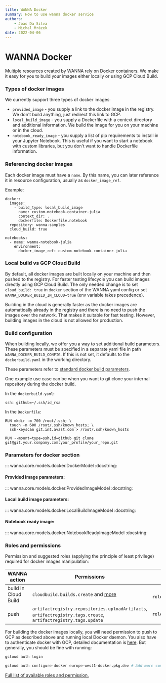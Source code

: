 ```yaml
---
title: WANNA Docker
summary: How to use wanna docker service
authors:
    - Joao Da Silva
    - Michal Mrázek
date: 2022-04-06
---
```


# WANNA Docker
Multiple resources created by WANNA rely on Docker containers. We make it easy for you to
build your images either locally or using GCP Cloud Build.

### Types of docker images

We currently support three types of docker images:

- `provided_image` - you supply a link to the docker image in the registry. We don't build anything,
  just redirect this link to GCP.
- `local_build_image` - you supply a Dockerfile with a context directory and additional information.
  We build the image for you on your machine or in the cloud.
- `notebook_ready_image` - you supply a list of pip requirements to install in your Jupyter Notebook.
This is useful if you want to start a notebook with custom libraries, but you don't want to handle
  Dockerfile information.
  
### Referencing docker images
Each docker image must have a `name`. By this name, you can later reference it in 
resource configuration, usually as `docker_image_ref`.

Example:
```
docker:
  images:
    - build_type: local_build_image
      name: custom-notebook-container-julia
      context_dir: .
      dockerfile: Dockerfile.notebook
  repository: wanna-samples
  cloud_build: true
  
notebooks:
  - name: wanna-notebook-julia
    environment:
      docker_image_ref: custom-notebook-container-julia
```

### Local build vs GCP Cloud Build
By default, all docker images are built locally on your machine and then pushed to the registry.
For faster testing lifecycle you can build images directly using GCP Cloud Build. 
The only needed change is to set `cloud_build: true` in `docker` section of the WANNA yaml config
or set `WANNA_DOCKER_BUILD_IN_CLOUD=true` (env variable takes precedence).

Building in the cloud is generally faster as the docker images are automatically already in the registry
and there is no need to push the images over the network. That makes it suitable for fast testing. 
However, building images in the cloud is not allowed for production.

### Build configuration

When building locally, we offer you a way to set additional build parameters. These parameters
must be specified in a separate yaml file in path `WANNA_DOCKER_BUILD_CONFIG`. If this is not set,
it defaults to the `dockerbuild.yaml` in the working directory.

These parameters refer to [standard docker build parameters](https://github.com/docker/buildx#buildx-bake-options-target).
  
One example use case can be when you want to git clone your internal repository during
the docker build.

In the `dockerbuild.yaml`:
```
ssh: github=~/.ssh/id_rsa
```

In the `Dockerfile`:
```
RUN mkdir -m 700 /root/.ssh; \
  touch -m 600 /root/.ssh/known_hosts; \
  ssh-keyscan git.int.avast.com > /root/.ssh/known_hosts

RUN --mount=type=ssh,id=github git clone git@git.your.company.com:your_profile/your_repo.git
```

### Parameters for docker section

::: wanna.core.models.docker.DockerModel
    :docstring:

#### Provided image parameters:
::: wanna.core.models.docker.ProvidedImageModel
    :docstring:

#### Local build image parameters:
::: wanna.core.models.docker.LocalBuildImageModel
    :docstring:

#### Notebook ready image:
::: wanna.core.models.docker.NotebookReadyImageModel
    :docstring:


### Roles and permissions
Permission and suggested roles (applying the principle of least privilege) required for docker images manipulation:

| WANNA action  | Permissions | Suggested Roles  |
| -----------   | ----------- | ------ |
| build in Cloud Build  | `cloudbuild.builds.create` and [more](https://cloud.google.com/build/docs/iam-roles-permissions)       | ` roles/cloudbuild.builds.builder`     |
| push  | `artifactregistry.repositories.uploadArtifacts`, `artifactregistry.tags.create`, `artifactregistry.tags.update`      | `roles/artifactregistry.writer`       |

For building the docker images locally, you will need permission to push to GCP as described above and running local Docker daemon.
You also have to authenticate docker with GCP, detailed documentation is [here](https://cloud.google.com/artifact-registry/docs/docker/authentication).
But generally, you should be fine with running:

```bash
gcloud auth login

gcloud auth configure-docker europe-west1-docker.pkg.dev # Add more comma-separated repository hostnames if you wish
```

[Full list of available roles and permission.](https://cloud.google.com/build/docs/iam-roles-permissions)
